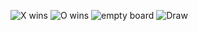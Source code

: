  ![X wins](https://github.com/user-attachments/assets/525b5117-6c5f-42a0-a9e9-8f4eedefec0d)
![O wins](https://github.com/user-attachments/assets/1f50f8d8-3a47-4335-93ce-3307b202b2ec)
![empty board ](https://github.com/user-attachments/assets/d72c7740-49db-46f2-afcc-2d033b42bfb0)
![Draw](https://github.com/user-attachments/assets/a4ee140a-3f5a-4c76-8058-5baef431b7df)
